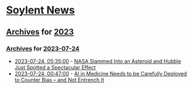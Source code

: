 # [Soylent News](../../../README.md)

## [Archives](../../index.md) for [2023](../index.md)

### [Archives](../../index.md) for [2023-07-24](index.md)

* [2023-07-24, 05:35:00](https://soylentnews.org/article.pl?sid=23/07/23/0228258&from=rss) - [NASA Slammed Into an Asteroid and Hubble Just Spotted a Spectacular Effect](https://soylentnews.org/article.pl?sid=23/07/23/0228258&from=rss)
* [2023-07-24, 00:47:00](https://soylentnews.org/article.pl?sid=23/07/23/0222211&from=rss) - [AI in Medicine Needs to be Carefully Deployed to Counter Bias – and Not Entrench It](https://soylentnews.org/article.pl?sid=23/07/23/0222211&from=rss)
